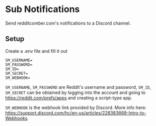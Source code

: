 # Sub Notifications

Send redditcomber.com's notifications to a Discord channel.

## Setup

Create a .env file and fill it out

```env
SM_USERNAME=
SM_PASSWORD=
SM_ID=
SM_SECRET=
SM_WEBHOOK=
```

`SM_USERNAME`, `SM_PASSWORD` are Reddit's username and password, `SM_ID`, `SM_SECRET` can be obtained by logging into the account and going to https://reddit.com/prefs/apps and creating a script-type app.

`SM_WEBHOOK` is the webhook link provided by Discord. More info here: https://support.discord.com/hc/en-us/articles/228383668-Intro-to-Webhooks.